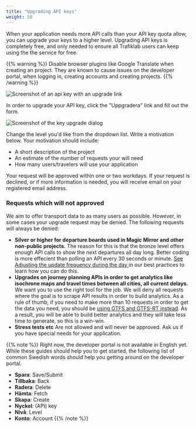 ```yaml
---
title: "Upgrading API keys"
weight: 50
---
```

When your application needs more API calls than your API key quota allow, you can upgrade your keys to a higher level.
Upgrading API keys is completely free, and only needed to ensure all Trafiklab users can keep using the the service for
free.

{{% warning %}}  Disable browser plugins like Google Translate when creating an project. They are known to
cause issues on the developer portal, when logging in, creating accounts and creating projects. {{% /warning %}}

![Screenshot of an api key with an upgrade link](/media/2020/05/key-visible.png)

In order to upgrade your API key, click the "Uppgradera" link and fill out the form.

![Screenshot of the key upgrade dialog](/media/2020/05/upgrade-key.png)

Change the level you'd like from the dropdown list. Write a motivation below. Your motivation should include:

* A short description of the project
* An estimate of the number of requests your will need
* How many users/travelers will use your application

Your request will be approved within one or two workdays. If your request is declined, or if more information is needed,
you will receive email on your registered email address.

### Requests which will not approved

We aim to offer transport data to as many users as possible. However, in some cases your upgrade request may be denied.
The following requests will always be denied:

* **Silver or higher for departure boards used in Magic Mirror and other non-public projects.** The reason for this is
  that the bronze level offers enough API calls to show the next departures all day long. Better coding is more
  effecient than polling an API every 30 seconds or
  minute. [See Adjusting the update frequency during the day ](./../using-trafiklab-data/best-practices/limiting-requests.md#adjusting-the-update-frequency-during-the-day)
  in our best practices to learn how you can do this.
* **Upgrades on journey planning APIs in order to get analytics like isochrone maps and travel times between all cities,
  all current delays.** We want you to use the right tool for the job. We will deny all requests where the goal is to
  scrape API results in order to build analytics. As a rule of thumb, if you need to make more than 10 requests in order
  to get the data you need, you should
  be [using GTFS and GTFS-RT instead](../../public-transport-data/our-data-and-apis/gtfs/). As a result, you will be
  able to build better analytics and they will take less time to generate, so this is a win-win.
* **Stress tests etc** Are not allowed and will never be approved. Ask us if you have special needs for your application.

{{% note %}} Right now, the developer portal is not available in English yet. While these guides should help you to get
started, the following list of common Swedish words should help you getting around on the developer portal.

* **Spara**: Save/Submit
* **Tillbaka**: Back
* **Radera**: Delete
* **Hämta**: Fetch
* **Skapa**: Create
* **Nyckel**: (API) key
* **Nivå**: Level
* **Konto**: Account
  {{% /note %}}